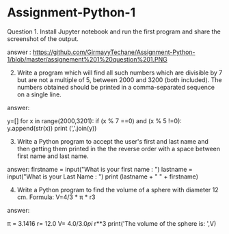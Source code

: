 # Assignment-Python-1
Question 1. Install Jupyter notebook and run the first program and share the screenshot of the output.


answer : https://github.com/GirmayyTechane/Assignment-Python-1/blob/master/assignement%201%20question%201.PNG

2. Write a program which will find all such numbers which are divisible by 7 but are not a
multiple of 5, between 2000 and 3200 (both included). The numbers obtained should be printed
in a comma-separated sequence on a single line.

answer:

y=[]
for x in range(2000,3201):
    if (x % 7 ==0) and (x % 5 !=0):
        y.append(str(x))
        print (','.join(y))
        
        
        
3. Write a Python program to accept the user's first and last name and then getting them printed
in the the reverse order with a space between first name and last name.

answer:
firstname = input("What is your first name : ")
lastname = input("What is your Last Name : ")
print (lastname + " " + firstname)

4. Write a Python program to find the volume of a sphere with diameter 12 cm.
Formula: V=4/3 * π * r3

answer:

π = 3.1416
r= 12.0
V= 4.0/3.0*pi* r**3
print('The volume of the sphere is: ',V)


